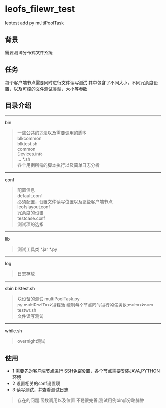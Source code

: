 # leofs_filewr_test
leotest add py multiPoolTask
## 背景
需要测试分布式文件系统
## 任务
每个客户端节点需要同时进行文件读写测试
其中包含了不同大小，不同冗余度设置，以及可控的文件测试类型，大小等参数
## 目录介绍
***
 bin    
> 一些公共的方法以及需要调用的脚本  
blkcommon  
blktest.sh  
common  
Devices.info  
... *.sh  
>各个用例所需的脚本执行以及简单日志分析
***
conf        
>配置信息    
 default.conf  	 
>必须配置，设置文件读写位置以及哪些客户端节点  
 leofslayout.conf       
>冗余度的设置  
testcase.conf    			
>测试项的选择  
***
 lib		
>测试工具类 
 *.jar  *.py 
 ***
log			
>日志存放  
***
sbin
blktest.sh			
>块设备的测试
multiPoolTask.py  		
>py multiPoolTask进程池 控制每个节点同时进行的任务数;multasknum
testwr.sh              
>文件读写测试
***
 while.sh	
> overnight测试

## 使用
* 1	需要先对客户端节点进行 SSH免密设置，各个节点需要安装JAVA,PYTHON环境
* 2	设置相关的conf设置项
* 3	读写测试，并查看测试日志

 >存在的问题:函数调用以及位置 不是很完善;测试用例bin部分略臃肿

